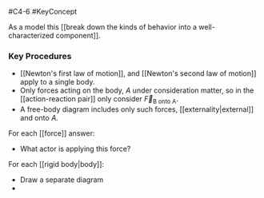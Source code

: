 #C4-6
#KeyConcept 

As a model this [[break down the kinds of behavior into a well-characterized component]].

### Key Procedures
- [[Newton's first law of motion]], and [[Newton's second law of motion]] apply to a single body.
- Only forces acting on the body, $A$ under consideration matter, so in the [[action-reaction pair]] only consider $\vec{F}_\text{B onto A}$.
- A free-body diagram includes only such forces, [[externality|external]] and onto $A$.

For each [[force]] answer:
- What actor is applying this force?

For each [[rigid body|body]]:
- Draw a separate diagram
- 